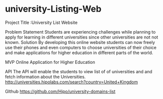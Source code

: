 # university-Listing-Web
Project Title :University List  Website

Problem Statement
Students are experiencing  challenges while planning to apply for learning in different universities since other universities are not not known.
Solution
By developing this online website students can now freely use their phones and even computers to  choose universities of their choice and make applications for higher education in different parts of the world.

MVP
Online Application for Higher Education

API
The API will enable the students to view list of of universities and  and fetch information about the Universities.
http://universities.hipolabs.com/search?country=United+Kingdom

GIthub
https://github.com/Hipo/university-domains-list


